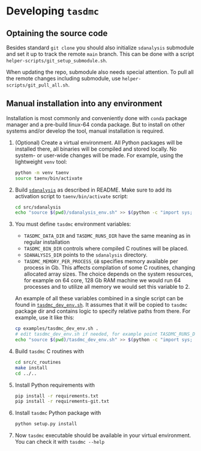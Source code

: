 # Developing `tasdmc`

## Optaining the source code

Besides standard `git clone` you should also initialize `sdanalysis` submodule and set it up to
track the remote `main` branch. This can be done with a script `helper-scripts/git_setup_submodule.sh`.

When updating the repo, submodule also needs special attention. To pull all the remote changes including
submodule, use `helper-scripts/git_pull_all.sh`.

## Manual installation into any environment

Installation is most commonly and conveniently done with `conda` package manager and a pre-build
linux-64 conda package. But to install on other systems and/or develop the tool, manual installation
is required.

1. (Optional) Create a virtual environment. All Python packages will be installed there, all binaries will be
   compiled and stored locally. No system- or user-wide changes will be made. For example, using the
   lightweight `venv` tool:

   ```bash
   python -m venv taenv
   source taenv/bin/activate
   ```

2. Build [`sdanalysis`](https://github.com/nj-vs-vh/ta-sdanalysis) as described in README. Make sure
   to add its activation script to `taenv/bin/activate` script:

   ```bash
   cd src/sdanalysis
   echo "source $(pwd)/sdanalysis_env.sh" >> $(python -c "import sys; print(sys.prefix)")/bin/activate
   ```

3. You must define `tasdmc` environment variables:
   * `TASDMC_DATA_DIR` and `TASDMC_RUNS_DIR` have the same meaning as in regular installation
   * `TASDMC_BIN_DIR` controls where compiled C routines will be placed.
   * `SDANALYSIS_DIR` points to the `sdanalysis` directory.
   * `TASDMC_MEMORY_PER_PROCESS_GB` specifies memory available per process in Gb.
     This affects compilation of some C routines, changing allocated array sizes.
     The choice depends on the system resources, for example on 64 core, 128 Gb RAM
     machine we would run 64 processes and to utilize all memory we would set this
     variable to 2.

   An example of all these variables combined in a single script can be found in
   [`tasdmc_dev_env.sh`](config_examples/tasdmc_dev_env.sh). It assumes that it will be copied
   to `tasdmc` package dir and contains logic to specify relative paths from there.
   For example, use it like this:

   ```bash
   cp examples/tasdmc_dev_env.sh .
   # edit tasdmc_dev_env.sh if needed, for example point TASDMC_RUNS_DIR to external storage
   echo "source $(pwd)/tasdmc_dev_env.sh" >> $(python -c "import sys; print(sys.prefix)")/bin/activate
   ```

4. Build `tasdmc` C routines with
   
   ```bash
   cd src/c_routines
   make install
   cd ../..
   ```

5. Install Python requirements with
   
   ```bash
   pip install -r requirements.txt
   pip install -r requirements-git.txt
   ```

6. Install `tasdmc` Python package with
   
   ```bash
   python setup.py install
   ```

7. Now `tasdmc` executable should be available in your virtual environment.
   You can check it with `tasdmc --help`
